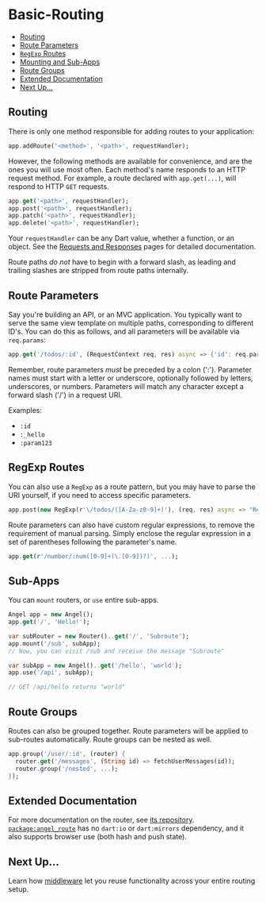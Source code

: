 # Basic-Routing

* [Routing](basic-routing.md#routing)
* [Route Parameters](basic-routing.md#route-parameters)
* [`RegExp` Routes](basic-routing.md#regexp-routes)
* [Mounting and Sub-Apps](basic-routing.md#sub-apps)
* [Route Groups](basic-routing.md#route-groups)
* [Extended Documentation](basic-routing.md#extended-documentation)
* [Next Up...](basic-routing.md#next-up)

## Routing

There is only one method responsible for adding routes to your application:

```dart
app.addRoute('<method>', '<path>', requestHandler);
```

However, the following methods are available for convenience, and are the ones you will use most often. Each method's name responds to an HTTP request method. For example, a route declared with `app.get(...)`, will respond to HTTP `GET` requests.

```dart
app.get('<path>', requestHandler);
app.post('<path>', requestHandler);
app.patch('<path>', requestHandler);
app.delete('<path>', requestHandler);
```

Your `requestHandler` can be any Dart value, whether a function, or an object. See the [Requests and Responses](requests-and-responses.md#return-values) pages for detailed documentation.

Route paths _do not_ have to begin with a forward slash, as leading and trailing slashes are stripped from route paths internally.

## Route Parameters

Say you're building an API, or an MVC application. You typically want to serve the same view template on multiple paths, corresponding to different ID's. You can do this as follows, and all parameters will be available via `req.params`:

```dart
app.get('/todos/:id', (RequestContext req, res) async => {'id': req.params['id']});
```

Remember, route parameters _must_ be preceded by a colon \(':'\). Parameter names must start with a letter or underscore, optionally followed by letters, underscores, or numbers. Parameters will match any character except a forward slash \('/'\) in a request URI.

Examples:

* `:id`
* `:_hello`
* `:param123`

## RegExp Routes

You can also use a `RegExp` as a route pattern, but you may have to parse the URI yourself, if you need to access specific parameters.

```dart
app.post(new RegExp(r'\/todos/([A-Za-z0-9]+)'), (req, res) async => "RegExp");
```

Route parameters can also have custom regular expressions, to remove the requirement of manual parsing. Simply enclose the regular expression in a set of parentheses following the parameter's name.

```dart
app.get(r'/number/:num([0-9]+(\.[0-9])?)', ...);
```

## Sub-Apps

You can `mount` routers, or `use` entire sub-apps.

```dart
Angel app = new Angel();
app.get('/', 'Hello!');

var subRouter = new Router()..get('/', 'Subroute');
app.mount('/sub', subApp);
// Now, you can visit /sub and receive the message "Subroute"

var subApp = new Angel()..get('/hello', 'world');
app.use('/api', subApp);

// GET /api/hello returns "world"
```

## Route Groups

Routes can also be grouped together. Route parameters will be applied to sub-routes automatically. Route groups can be nested as well.

```dart
app.group('/user/:id', (router) {
  router.get('/messages', (String id) => fetchUserMessages(id));
  router.group('/nested', ...);
});
```

## Extended Documentation

For more documentation on the router, see [its repository](https://github.com/angel-dart/route). [`package:angel_route`](https://pub.dartlang.org/packages/angel_route) has no `dart:io` or `dart:mirrors` dependency, and it also supports browser use \(both hash and push state\).

## Next Up...

Learn how [middleware](middleware.md) let you reuse functionality across your entire routing setup.

